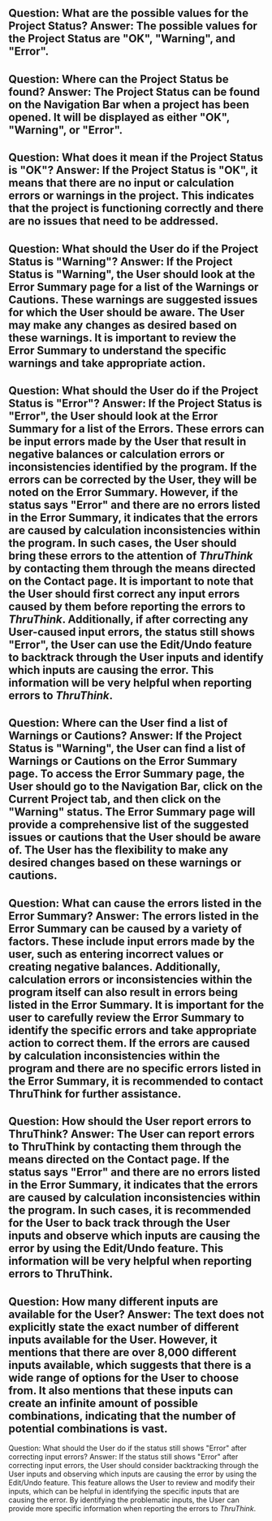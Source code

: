 Question: What are the possible values for the Project Status?
Answer: The possible values for the Project Status are "OK", "Warning", and "Error".
---
Question: Where can the Project Status be found?
Answer: The Project Status can be found on the Navigation Bar when a project has been opened. It will be displayed as either "OK", "Warning", or "Error".
---
Question: What does it mean if the Project Status is "OK"?
Answer: If the Project Status is "OK", it means that there are no input or calculation errors or warnings in the project. This indicates that the project is functioning correctly and there are no issues that need to be addressed.
---
Question: What should the User do if the Project Status is "Warning"?
Answer: If the Project Status is "Warning", the User should look at the Error Summary page for a list of the Warnings or Cautions. These warnings are suggested issues for which the User should be aware. The User may make any changes as desired based on these warnings. It is important to review the Error Summary to understand the specific warnings and take appropriate action.
---
Question: What should the User do if the Project Status is "Error"?
Answer: If the Project Status is "Error", the User should look at the Error Summary for a list of the Errors. These errors can be input errors made by the User that result in negative balances or calculation errors or inconsistencies identified by the program. If the errors can be corrected by the User, they will be noted on the Error Summary. However, if the status says "Error" and there are no errors listed in the Error Summary, it indicates that the errors are caused by calculation inconsistencies within the program. In such cases, the User should bring these errors to the attention of *ThruThink* by contacting them through the means directed on the Contact page. It is important to note that the User should first correct any input errors caused by them before reporting the errors to *ThruThink*. Additionally, if after correcting any User-caused input errors, the status still shows "Error", the User can use the Edit/Undo feature to backtrack through the User inputs and identify which inputs are causing the error. This information will be very helpful when reporting errors to *ThruThink*.
---
Question: Where can the User find a list of Warnings or Cautions?
Answer: If the Project Status is "Warning", the User can find a list of Warnings or Cautions on the Error Summary page. To access the Error Summary page, the User should go to the Navigation Bar, click on the Current Project tab, and then click on the "Warning" status. The Error Summary page will provide a comprehensive list of the suggested issues or cautions that the User should be aware of. The User has the flexibility to make any desired changes based on these warnings or cautions.
---
Question: What can cause the errors listed in the Error Summary?
Answer: The errors listed in the Error Summary can be caused by a variety of factors. These include input errors made by the user, such as entering incorrect values or creating negative balances. Additionally, calculation errors or inconsistencies within the program itself can also result in errors being listed in the Error Summary. It is important for the user to carefully review the Error Summary to identify the specific errors and take appropriate action to correct them. If the errors are caused by calculation inconsistencies within the program and there are no specific errors listed in the Error Summary, it is recommended to contact ThruThink for further assistance.
---
Question: How should the User report errors to ThruThink?
Answer: The User can report errors to ThruThink by contacting them through the means directed on the Contact page. If the status says "Error" and there are no errors listed in the Error Summary, it indicates that the errors are caused by calculation inconsistencies within the program. In such cases, it is recommended for the User to back track through the User inputs and observe which inputs are causing the error by using the Edit/Undo feature. This information will be very helpful when reporting errors to ThruThink.
---
Question: How many different inputs are available for the User?
Answer: The text does not explicitly state the exact number of different inputs available for the User. However, it mentions that there are over 8,000 different inputs available, which suggests that there is a wide range of options for the User to choose from. It also mentions that these inputs can create an infinite amount of possible combinations, indicating that the number of potential combinations is vast.
---
Question: What should the User do if the status still shows "Error" after correcting input errors?
Answer: If the status still shows "Error" after correcting input errors, the User should consider backtracking through the User inputs and observing which inputs are causing the error by using the Edit/Undo feature. This feature allows the User to review and modify their inputs, which can be helpful in identifying the specific inputs that are causing the error. By identifying the problematic inputs, the User can provide more specific information when reporting the errors to *ThruThink*.
